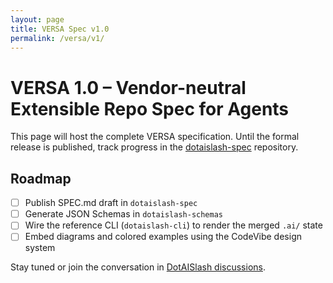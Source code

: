 ```yaml
---
layout: page
title: VERSA Spec v1.0
permalink: /versa/v1/
---
```


# VERSA 1.0 – Vendor-neutral Extensible Repo Spec for Agents

This page will host the complete VERSA specification. Until the formal release is published, track progress in the [dotaislash-spec](https://github.com/dotAIslash/dotaislash-spec) repository.

## Roadmap

- [ ] Publish SPEC.md draft in `dotaislash-spec`
- [ ] Generate JSON Schemas in `dotaislash-schemas`
- [ ] Wire the reference CLI (`dotaislash-cli`) to render the merged `.ai/` state
- [ ] Embed diagrams and colored examples using the CodeVibe design system

Stay tuned or join the conversation in [DotAISlash discussions](https://github.com/orgs/dotAIslash/discussions).
